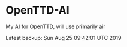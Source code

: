 # OpenTTD-AI
My AI for OpenTTD, will use primarily air

Latest backup: Sun Aug 25 09:42:01 UTC 2019
